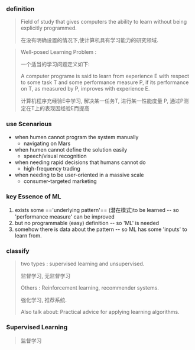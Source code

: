 ### definition

> Field of study  that gives computers the ability to learn without being explicitly programmed.
>
> 在没有明确设置的情况下,使计算机具有学习能力的研究领域.

> Well-posed Learning Problem : 
>
> 一个适当的学习问题定义如下:
>
> A computer programe is said to learn from experience E with respect to some task T and some performance measure P, if its performance on T, as measured by P, improves with experience E.
>
> 计算机程序充经验E中学习, 解决某一任务T, 进行某一性能度量 P, 通过P测定在T上的表现因经验E而提高



### use Scenarious

+ when humen cannot program the system manually
  - navigating on Mars
+ when humen cannot define the solution easily
  - speech/visual recognition
+ when needing rapid decisions that humans cannot do
  - high-frequency trading
+ when needing to be user-oriented in a massive scale
  - consumer-targeted marketing



### key Essence of ML

1. exists some =='underlying pattern'== (潜在模式)to be learned -- so 'performance measure' can be improved
2. but no programmable (easy) definition -- so 'ML' is needed
3. somehow there is data about the pattern -- so ML has some 'inputs' to learn from.

 

### classify

> two types : supervised learning and unsupervised.
>
> 监督学习, 无监督学习
>
> Others : Reinforcement learning, recommender systems.
>
> 强化学习, 推荐系统.
>
> Also talk about: Practical advice for applying learning algorithms.
>
> 



### Supervised Learning

> 监督学习




